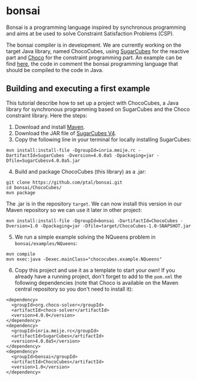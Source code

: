 # bonsai

Bonsai is a programming language inspired by synchronous programming and aims at be used to solve Constraint Satisfaction Problems (CSP).

The bonsai compiler is in development. We are currently working on the target Java library, named ChocoCubes, using [SugarCubes](http://jeanferdysusini.free.fr/index.php?action=SC) for the reactive part and [Choco](http://www.choco-solver.org) for the constraint programming part. An example can be find [here](https://github.com/ptal/bonsai/blob/master/examples/NQueens/src/main/java/chococubes/example/NQueens.java), the code in comment the bonsai programming language that should be compiled to the code in Java.

## Building and executing a first example

This tutorial describe how to set up a project with ChocoCubes, a Java library for synchronous programming based on SugarCubes and the Choco constraint library. Here the steps:

1. Download and install [Maven](https://maven.apache.org).
2. Download the JAR file of [SugarCubes V4](http://jeanferdysusini.free.fr/v4.0/SugarCubesv4.0.0a5.jar).
3. Copy the following line in your terminal for locally installing SugarCubes:

  ```
  mvn install:install-file -DgroupId=inria.meije.rc -DartifactId=SugarCubes -Dversion=4.0.0a5 -Dpackaging=jar -Dfile=SugarCubesv4.0.0a5.jar
  ```

4. Build and package ChocoCubes (this library) as a .jar:

  ```
  git clone https://github.com/ptal/bonsai.git
  cd bonsai/ChocoCubes/
  mvn package
  ```

  The .jar is in the repository `target`. We can now install this version in our Maven repository so we can use it later in other project:

  ```
  mvn install:install-file -DgroupId=bonsai -DartifactId=ChocoCubes -Dversion=1.0 -Dpackaging=jar -Dfile=target/ChocoCubes-1.0-SNAPSHOT.jar
  ```

5. We run a simple example solving the NQueens problem in `bonsai/examples/NQueens`:

  ```
  mvn compile
  mvn exec:java -Dexec.mainClass="chococubes.example.NQueens"
  ```

6. Copy this project and use it as a template to start your own! If you already have a running project, don't forget to add to the `pom.xml` the following dependencies (note that Choco is available on the Maven central repository so you don't need to install it):

  ```
  <dependency>
    <groupId>org.choco-solver</groupId>
    <artifactId>choco-solver</artifactId>
    <version>4.0.0</version>
  </dependency>
  <dependency>
    <groupId>inria.meije.rc</groupId>
    <artifactId>SugarCubes</artifactId>
    <version>4.0.0a5</version>
  </dependency>
  <dependency>
    <groupId>bonsai</groupId>
    <artifactId>ChocoCubes</artifactId>
    <version>1.0</version>
  </dependency>
  ```
